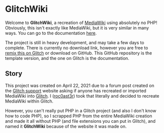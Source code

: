 # GlitchWiki
Welcome to **GlitchWiki**, a recreation of [MediaWiki](https://www.mediawiki.org) using absolutely no PHP! Obviously, this isn't exactly like MediaWiki, but it is very similar
in many ways. You can go to the documentation [here](https://glitchwiki-html.glitch.me).

The project is still in heavy development, and may take a few days to complete. There is currently no download link, however you are free to [remix this on Glitch](https://glitch.com/edit/#!/remix/glitchwiki-html) or download on GitHub. This GitHub repository is the template version, and the one on Glitch is the documentation.

## Story
This project was created on April 22, 2021 due to a forum post created on the [Glitch support](https://support.glitch.com) website asking if anyone has recreated or imported MediaWiki into [Glitch](https://glitch.com). I ([roc0ast3r](https://glitch.com/@r0)) took that literally and decided to recreate MediaWiki within Glitch.

However, you can't really put PHP in a Glitch project (and also I don't know how to code PHP), so I scrapped PHP from the entire MediaWiki creation and made it all without PHP (and file extensions you can put in Glitch), and named it **GlitchWiki** because of the website it was made on.
